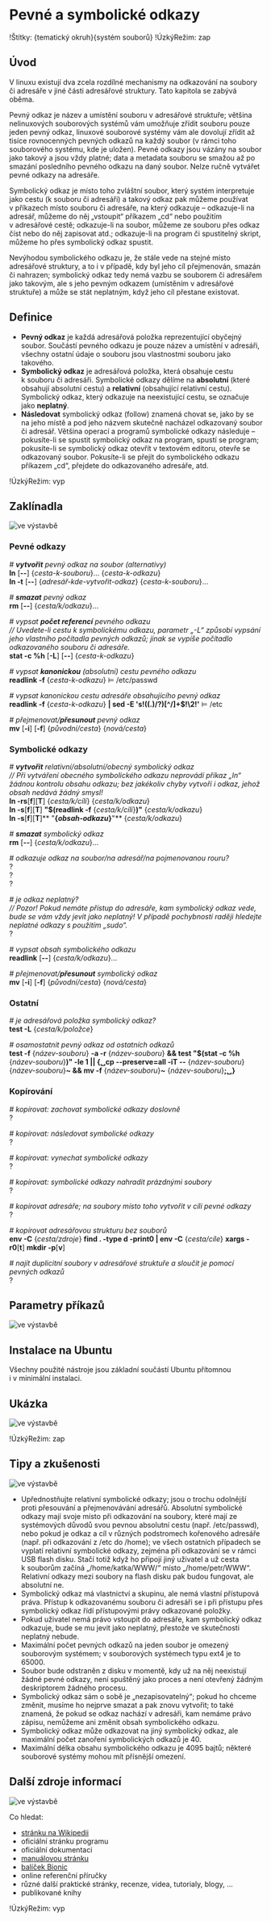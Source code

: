 <!--

Linux Kniha kouzel, kapitola Pevné a symbolické odkazy
Copyright (c) 2019, 2020 Singularis <singularis@volny.cz>

Toto dílo je dílem svobodné kultury; můžete ho šířit a modifikovat pod
podmínkami licence Creative Commons Attribution-ShareAlike 4.0 International
vydané neziskovou organizací Creative Commons. Text licence je přiložený
k tomuto projektu nebo ho můžete najít na webové adrese:

https://creativecommons.org/licenses/by-sa/4.0/

-->

# Pevné a symbolické odkazy

!Štítky: {tematický okruh}{systém souborů}
!ÚzkýRežim: zap

## Úvod

V linuxu existují dva zcela rozdílné mechanismy na odkazování na soubory či adresáře
v jiné části adresářové struktury. Tato kapitola se zabývá oběma.

Pevný odkaz je název a umístění souboru v adresářové struktuře; většina nelinuxových
souborových systémů vám umožňuje zřídit souboru pouze jeden pevný odkaz, linuxové souborové
systémy vám ale dovolují zřídit až tisíce rovnocenných pevných odkazů na každý soubor
(v rámci toho souborového systému, kde je uložen). Pevné odkazy jsou vázány na soubor
jako takový a jsou vždy platné; data a metadata souboru se smažou až po smazání
posledního pevného odkazu na daný soubor. Nelze ručně vytvářet pevné odkazy na adresáře.

Symbolický odkaz je místo toho zvláštní soubor, který systém interpretuje jako cestu
(k souboru či adresáři) a takový odkaz pak můžeme používat v příkazech místo souboru
či adresáře, na který odkazuje – odkazuje-li na adresář, můžeme do něj „vstoupit“ příkazem „cd“
nebo použitím v adresářové cestě; odkazuje-li na soubor, můžeme ze souboru přes odkaz
číst nebo do něj zapisovat atd.; odkazuje-li na program či spustitelný skript,
můžeme ho přes symbolický odkaz spustit.

Nevýhodou symbolického odkazu je, že stále vede na stejné místo adresářové struktury,
a to i v případě, kdy byl jeho cíl přejmenován, smazán či nahrazen; symbolický odkaz tedy
nemá vazbu se souborem či adresářem jako takovým, ale s jeho pevným odkazem (umístěním
v adresářové struktuře) a může se stát neplatným, když jeho cíl přestane existovat.

## Definice

* **Pevný odkaz** je každá adresářová položka reprezentující obyčejný soubor. Součástí pevného odkazu je pouze název a umístění v adresáři, všechny ostatní údaje o souboru jsou vlastnostmi souboru jako takového.
* **Symbolický odkaz** je adresářová položka, která obsahuje cestu k souboru či adresáři. Symbolické odkazy dělíme na **absolutní** (které obsahují absolutní cestu) a **relativní** (obsahující relativní cestu). Symbolický odkaz, který odkazuje na neexistující cestu, se označuje jako **neplatný**.
* **Následovat** symbolický odkaz (follow) znamená chovat se, jako by se na jeho místě a pod jeho názvem skutečně nacházel odkazovaný soubor či adresář. Většina operací a programů symbolické odkazy následuje – pokusíte-li se spustit symbolický odkaz na program, spustí se program; pokusíte-li se symbolický odkaz otevřít v textovém editoru, otevře se odkazovaný soubor. Pokusíte-li se přejít do symbolického odkazu příkazem „cd“, přejdete do odkazovaného adresáře, atd.

!ÚzkýRežim: vyp

## Zaklínadla
![ve výstavbě](../obrázky/ve-výstavbě.png)

### Pevné odkazy

*# **vytvořit** pevný odkaz na soubor (alternativy)*<br>
**ln** [**\-\-**] {*cesta-k-souboru*}... {*cesta-k-odkazu*}<br>
**ln -t** [**\-\-**] {*adresář-kde-vytvořit-odkaz*} {*cesta-k-souboru*}...

*# **smazat** pevný odkaz*<br>
**rm** [**\-\-**] {*cesta/k/odkazu*}...

*# vypsat **počet referencí** pevného odkazu*<br>
*// Uvedete-li cestu k symbolickému odkazu, parametr „-L“ způsobí vypsání jeho vlastního počítadla pevných odkazů; jinak se vypíše počítadlo odkazovaného souboru či adresáře.*<br>
**stat -c %h** [**-L**] <nic>[**\-\-**] {*cesta-k-odkazu*}

*# vypsat **kanonickou** (absolutní) cestu pevného odkazu*<br>
**readlink -f** {*cesta-k-odkazu*} ⊨ /etc/passwd

*# vypsat kanonickou cestu adresáře obsahujícího pevný odkaz*<br>
**readlink -f** {*cesta-k-odkazu*} **\| sed -E 's!((.)/?)[<nic>^/]+$!\\2!'** ⊨ /etc

*# přejmenovat/**přesunout** pevný odkaz*<br>
**mv** [**-i**] <nic>[**-f**] {*původní/cesta*} {*nová/cesta*}

<!--
*# vytvořit dočasný, zdánlivý, nerekurzivní pevný odkaz na adresář*<br>
**mkdir -p** {*nová-cesta*}<br>
**mount** [**-o ro**] **\-\-bind** {*původní-cesta*} {*nová-cesta*}

není dobrý nápad
-->

### Symbolické odkazy

*# **vytvořit** relativní/absolutní/obecný symbolický odkaz*<br>
*// Při vytváření obecného symbolického odkazu neprovádí příkaz „ln“ žádnou kontrolu obsahu odkazu; bez jakékoliv chyby vytvoří i odkaz, jehož obsah nedává žádný smysl!*<br>
**ln -rs**[**f**]<nic>[**T**] {*cesta/k/cíli*} {*cesta/k/odkazu*}<br>
**ln -s**[**f**]<nic>[**T**] **"$(readlink -f** {*cesta/k/cíli*}**)"** {*cesta/k/odkazu*}<br>
**ln -s**[**f**]<nic>[**T**]** "**{*obsah-odkazu*}**"** {*cesta/k/odkazu*}

*# **smazat** symbolický odkaz*<br>
**rm** [**\-\-**] {*cesta/k/odkazu*}...

*# odkazuje odkaz na soubor/na adresář/na pojmenovanou rouru?*<br>
?<br>
?<br>
?

*# je odkaz neplatný?*<br>
*// Pozor! Pokud nemáte přístup do adresáře, kam symbolický odkaz vede, bude se vám vždy jevit jako neplatný! V případě pochybností raději hledejte neplatné odkazy s použitím „sudo“.*<br>
?

*# vypsat obsah symbolického odkazu*<br>
**readlink** [**\-\-**] {*cesta/k/odkazu*}...

*# přejmenovat/**přesunout** symbolický odkaz*<br>
**mv** [**-i**] <nic>[**-f**] {*původní/cesta*} {*nová/cesta*}

### Ostatní

*# je adresářová položka symbolický odkaz?*<br>
**test -L** {*cesta/k/položce*}

*# osamostatnit pevný odkaz od ostatních odkazů*<br>
**test -f** {*název-souboru*} **-a -r** {*název-souboru*} **&amp;&amp; test "$(stat -c %h** {*název-souboru*}**)" -le 1 \|\| {&blank;cp \-\-preserve=all -iT \-\-** {*název-souboru*} {*název-souboru*}**~ &amp;&amp; mv -f** {*název-souboru*}**~** {*název-souboru*}**;&blank;}**
<!--
[ ] Otestovat!
-->


### Kopírování

*# kopírovat: zachovat symbolické odkazy doslovně*<br>
?

*# kopírovat: následovat symbolické odkazy*<br>
?

*# kopírovat: vynechat symbolické odkazy*<br>
?

*# kopírovat: symbolické odkazy nahradit prázdnými soubory*<br>
?

*# kopírovat adresáře; na soubory místo toho vytvořit v cíli pevné odkazy*<br>
?

*# kopírovat adresářovou strukturu bez souborů*<br>
**env -C** {*cesta/zdroje*} **find . -type d -print0 \| env -C** {*cesta/cíle*} **xargs -r0**[**t**] **mkdir -p**[**v**]
<!--
[ ] Vyzkoušet.
[ ] Problém: nezachovává atributy.
-->

*# najít duplicitní soubory v adresářové struktuře a sloučit je pomocí pevných odkazů*<br>
?

<!--
Oblíbené rsync parametry:

-aviA
--progress
--noatime
--delete
--backup --backup-dir=...
--exclude=''

-->


## Parametry příkazů
<!--
- Pokud zaklínadla nepředstavují kompletní příkazy, v této sekci musíte popsat, jak z nich kompletní příkazy sestavit.
- Jinak by zde měl být přehled nejužitečnějších parametrů používaných nástrojů.
-->
![ve výstavbě](../obrázky/ve-výstavbě.png)

## Instalace na Ubuntu

Všechny použité nástroje jsou základní součástí Ubuntu přítomnou i v minimální instalaci.

## Ukázka
<!--
- Tuto sekci ponechávat jen v kapitolách, kde dává smysl.
- Zdrojový kód, konfigurační soubor nebo interakce s programem, a to v úplnosti – ukázka musí být natolik úplná, aby ji v této podobě šlo spustit, ale současně natolik stručná, aby se vešla na jednu stranu A5.
- Snažte se v ukázce ilustrovat co nejvíc zaklínadel z této kapitoly.
-->
![ve výstavbě](../obrázky/ve-výstavbě.png)

!ÚzkýRežim: zap

## Tipy a zkušenosti
<!--
- Do odrážek uveďte konkrétní zkušenosti, které jste při práci s nástrojem získali; zejména případy, kdy vás chování programu překvapilo nebo očekáváte, že by mohlo překvapit začátečníky.
- Popište typické chyby nových uživatelů a jak se jim vyhnout.
- Buďte co nejstručnější; neodbíhejte k popisování čehokoliv vedlejšího, co je dost možné, že už čtenář zná.
-->
![ve výstavbě](../obrázky/ve-výstavbě.png)

* Upřednostňujte relativní symbolické odkazy; jsou o trochu odolnější proti přesouvání a přejmenovávání adresářů. Absolutní symbolické odkazy mají svoje místo při odkazování na soubory, které mají ze systémových důvodů svou pevnou absolutní cestu (např. /etc/passwd), nebo pokud je odkaz a cíl v různých podstromech kořenového adresáře (např. při odkazování z /etc do /home); ve všech ostatních případech se vyplatí relativní symbolické odkazy, zejména při odkazování se v rámci USB flash disku. Stačí totiž když ho připojí jiný uživatel a už cesta k souborům začíná „/home/katka/WWW/“ místo „/home/petr/WWW“. Relativní odkazy mezi soubory na flash disku pak budou fungovat, ale absolutní ne.
* Symbolický odkaz má vlastnictví a skupinu, ale nemá vlastní přístupová práva. Přístup k odkazovanému souboru či adresáři se i při přístupu přes symbolický odkaz řídí přístupovými právy odkazované položky.
* Pokud uživatel nemá právo vstoupit do adresáře, kam symbolický odkaz odkazuje, bude se mu jevit jako neplatný, přestože ve skutečnosti neplatný nebude.
* Maximální počet pevných odkazů na jeden soubor je omezený souborovým systémem; v souborových systémech typu ext4 je to 65000.
* Soubor bude odstraněn z disku v momentě, kdy už na něj neexistují žádné pevné odkazy, není spuštěný jako proces a není otevřený žádným deskriptorem žádného procesu.
* Symbolický odkaz sám o sobě je „nezapisovatelný“; pokud ho chceme změnit, musíme ho nejprve smazat a pak znovu vytvořit; to také znamená, že pokud se odkaz nachází v adresáři, kam nemáme právo zápisu, nemůžeme ani změnit obsah symbolického odkazu.
* Symbolický odkaz může odkazovat na jiný symbolický odkaz, ale maximální počet zanoření symbolických odkazů je 40.
* Maximální délka obsahu symbolického odkazu je 4095 bajtů; některé souborové systémy mohou mít přísnější omezení.

## Další zdroje informací
<!--
- Uveďte, které informační zdroje jsou pro začátečníka nejlepší k získání rychlé a obsáhlé nápovědy. Typicky jsou to manuálové stránky, vestavěná nápověda programu nebo webové zdroje. Můžete uvést i přímé odkazy.
- V seznamu uveďte další webové zdroje, knihy apod.
- Pokud je vestavěná dokumentace programů (typicky v adresáři /usr/share/doc) užitečná, zmiňte ji také.
- Poznámka: Protože se tato sekce tiskne v úzkém režimu, zaklínadla smíte uvádět pouze bez titulku a bez poznámek pod čarou!
-->
![ve výstavbě](../obrázky/ve-výstavbě.png)

Co hledat:

* [stránku na Wikipedii](https://cs.wikipedia.org/wiki/Hlavn%C3%AD_strana)
* oficiální stránku programu
* oficiální dokumentaci
* [manuálovou stránku](http://manpages.ubuntu.com/)
* [balíček Bionic](https://packages.ubuntu.com/)
* online referenční příručky
* různé další praktické stránky, recenze, videa, tutorialy, blogy, ...
* publikované knihy

!ÚzkýRežim: vyp
